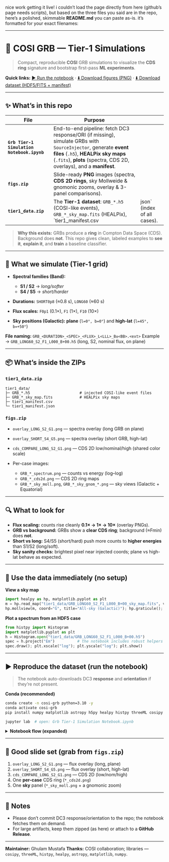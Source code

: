 nice work getting it live! i couldn’t load the page directly from here (github’s page needs scripts), but based on the three files you said are in the repo, here’s a polished, skimmable **README.md** you can paste as-is. it’s formatted for your exact filenames:

---

# 🚀 COSI GRB — Tier-1 Simulations

> Compact, reproducible **COSI** GRB simulations to visualize the **CDS ring** signature and bootstrap first-pass **ML experiments**.

**Quick links:**
[▶️ Run the notebook](./Grb%20Tier-1%20Simulation%20Notebook.ipynb) ·
[⬇️ Download figures (PNG)](https://github.com/Mustafa-hub-maker/cosi-grb-tier1/raw/main/figs.zip) ·
[⬇️ Download dataset (HDF5/FITS + manifest)](https://github.com/Mustafa-hub-maker/cosi-grb-tier1/raw/main/tier1_data.zip)

---

## ✨ What’s in this repo

| File                                       | Purpose                                                                                                                                                                                                                     |                              |
| ------------------------------------------ | --------------------------------------------------------------------------------------------------------------------------------------------------------------------------------------------------------------------------- | ---------------------------- |
| **`Grb Tier-1 Simulation Notebook.ipynb`** | End-to-end pipeline: fetch DC3 response/ORI (if missing), simulate GRBs with `SourceInjector`, generate **event files** (`.h5`), **HEALPix sky maps** (`.fits`), **plots** (spectra, CDS 2D, overlays), and a **manifest**. |                              |
| **`figs.zip`**                             | Slide-ready **PNG** images (spectra, **CDS 2D rings**, sky Mollweide & gnomonic zooms, overlay & 3-panel comparisons).                                                                                                      |                              |
| **`tier1_data.zip`**                       | The **Tier-1 dataset**: `GRB_*.h5` (COSI-like events), `GRB_*_sky_map.fits` (HEALPix), \`tier1\_manifest.csv                                                                                                                | json\` (index of all cases). |

> **Why this exists:** GRBs produce a **ring** in Compton Data Space (CDS). Background does **not**. This repo gives clean, labeled examples to **see it**, **explain it**, and **train** a baseline classifier.

---

## 🧪 What we simulate (Tier-1 grid)

* **Spectral families (Band):**

  * **S1 / S2** → *long/softer*
  * **S4 / S5** → *short/harder*
* **Durations:** `SHORT0p8` (≈0.8 s), `LONG60` (≈60 s)
* **Flux scales:** `F0p1` (0.1×), `F1` (1×), `F10` (10×)
* **Sky positions (Galactic):** **plane** (`l=0°, b=0°`) and **high-lat** (`l=45°, b=+50°`)

**File naming:** `GRB_<DURATION>_<SPEC>_<FLUX>_L<LLL>_B±<BB>.<ext>`
Example → `GRB_LONG60_S2_F1_L000_B+00.h5` (long, S2, nominal flux, on plane)

---

## 📦 What’s inside the ZIPs

### `tier1_data.zip`

```
tier1_data/
├─ GRB_*.h5                      # injected COSI-like event files
├─ GRB_*_sky_map.fits            # HEALPix sky maps
├─ tier1_manifest.csv
└─ tier1_manifest.json
```

### `figs.zip`

* `overlay_LONG_S2_G1.png` — spectra overlay (long GRB on plane)
* `overlay_SHORT_S4_G5.png` — spectra overlay (short GRB, high-lat)
* `cds_COMPARE_LONG_S2_G1.png` — CDS 2D low/nominal/high (shared color scale)
* Per-case images:

  * `GRB_*_spectrum.png` — counts vs energy (log–log)
  * `GRB_*_cds2d.png` — CDS 2D ring maps
  * `GRB_*_sky_moll.png`, `GRB_*_sky_gnom_*.png` — sky views (Galactic + Equatorial)

---

## 🔍 What to look for

* **Flux scaling:** counts rise cleanly **0.1× → 1× → 10×** (overlay PNGs).
* **GRB vs background:** GRBs show a **clear CDS ring**; background (≈Fmin) does **not**.
* **Short vs long:** S4/S5 (short/hard) push more counts to **higher energies** than S1/S2 (long/soft).
* **Sky sanity checks:** brightest pixel near injected coords; plane vs high-lat behave as expected.

---

## 🧰 Use the data immediately (no setup)

**View a sky map**

```python
import healpy as hp, matplotlib.pyplot as plt
m = hp.read_map("tier1_data/GRB_LONG60_S2_F1_L000_B+00_sky_map.fits", verbose=False)
hp.mollview(m, coord="G", title="All-sky (Galactic)"); hp.graticule(); plt.show()
```

**Plot a spectrum from an HDF5 case**

```python
from histpy import Histogram
import matplotlib.pyplot as plt
h = Histogram.open("tier1_data/GRB_LONG60_S2_F1_L000_B+00.h5")
spec = h.project("Em")          # the notebook includes robust helpers if names differ
spec.draw(); plt.xscale("log"); plt.yscale("log"); plt.show()
```

---

## ▶️ Reproduce the dataset (run the notebook)

> The notebook auto-downloads DC3 **response** and **orientation** if they’re not present.

**Conda (recommended)**

```bash
conda create -n cosi-grb python=3.10 -y
conda activate cosi-grb
pip install numpy matplotlib astropy h5py healpy histpy threeML cosipy

jupyter lab  # open: Grb Tier-1 Simulation Notebook.ipynb
```

<details>
<summary><b>Notebook flow (expanded)</b></summary>

1. Sets up I/O paths
2. **Fetches** imaging response & orientation (once)
3. Defines **Band** presets (S1/S2/S4/S5)
4. Chooses two **sky** positions (plane & high-lat)
5. Builds the **Tier-1 grid** (durations × spectra × flux × sky)
6. Runs **SourceInjector** → `.h5` per case
7. Converts to **HEALPix** → `*_sky_map.fits`
8. Produces **plots** (spectra, CDS 2D, sky, overlays/3-panel)
9. Saves **manifest** (`tier1_manifest.csv|json`)

</details>

---

## 🧭 Good slide set (grab from `figs.zip`)

1. `overlay_LONG_S2_G1.png` — flux overlay (long, plane)
2. `overlay_SHORT_S4_G5.png` — flux overlay (short, high-lat)
3. `cds_COMPARE_LONG_S2_G1.png` — CDS 2D (low/nom/high)
4. One **per-case** CDS ring (`*_cds2d.png`)
5. One **sky** panel (`*_sky_moll.png` + a gnomonic zoom)

---

## 📌 Notes

* Please don’t commit DC3 response/orientation to the repo; the notebook fetches them on demand.
* For large artifacts, keep them zipped (as here) or attach to a **GitHub Release**.

---

**Maintainer:** Ghulam Mustafa
**Thanks:** COSI collaboration; libraries — `cosipy`, `threeML`, `histpy`, `healpy`, `astropy`, `matplotlib`, `numpy`.
